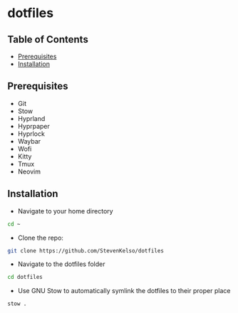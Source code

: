 # dotfiles

## Table of Contents
- [Prerequisites](#prerequisites)
- [Installation](#installation)

## Prerequisites
- Git
- Stow
- Hyprland
- Hyprpaper
- Hyprlock
- Waybar
- Wofi
- Kitty
- Tmux
- Neovim

## Installation
- Navigate to your home directory
```bash
cd ~
```

- Clone the repo:
```bash
git clone https://github.com/StevenKelso/dotfiles
```

- Navigate to the dotfiles folder
```bash
cd dotfiles
```

- Use GNU Stow to automatically symlink the dotfiles to their proper place
```bash
stow .
```
